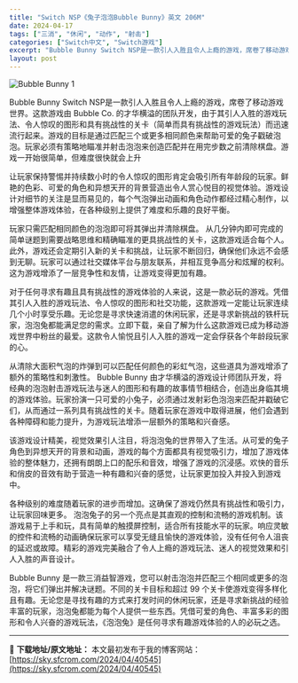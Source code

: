 ```yaml
---
title: "Switch NSP《兔子泡泡Bubble Bunny》英文 206M"
date: 2024-04-17
tags: ["三消", "休闲", "动作", "射击"]
categories: ["Switch中文", "Switch游戏"]
excerpt: "Bubble Bunny Switch NSP是一款引人入胜且令人上瘾的游戏，席卷了移动游戏世界。这款游戏由 Bubble Co. 的才华横溢的团队开发，由于其引人入胜的游戏玩法、令人惊叹的图形和具有挑战性的关卡（简单而具有挑战性的游戏玩法）而迅速流行起来。游戏的目标是通过匹配三个或更多相同颜色来帮&hellip;"
layout: post
---
```


<img class="aligncenter" src="https://sky.sfcrom.com/wp-content/uploads/2024/04/20240417112939-b04db.jpeg" alt="Bubble Bunny 1" />

Bubble Bunny Switch NSP是一款引人入胜且令人上瘾的游戏，席卷了移动游戏世界。这款游戏由 Bubble Co. 的才华横溢的团队开发，由于其引人入胜的游戏玩法、令人惊叹的图形和具有挑战性的关卡（简单而具有挑战性的游戏玩法）而迅速流行起来。游戏的目标是通过匹配三个或更多相同颜色来帮助可爱的兔子戳破泡泡。玩家必须有策略地瞄准并射击泡泡来创造匹配并在用完步数之前清除棋盘。游戏一开始很简单，但难度很快就会上升

让玩家保持警惕并持续数小时的令人惊叹的图形肯定会吸引所有年龄段的玩家。鲜艳的色彩、可爱的角色和异想天开的背景营造出令人赏心悦目的视觉体验。游戏设计对细节的关注是显而易见的，每个气泡弹出动画和角色动作都经过精心制作，以增强整体游戏体验，在各种级别上提供了难度和乐趣的良好平衡。

玩家只需匹配相同颜色的泡泡即可将其弹出并清除棋盘。
从几分钟内即可完成的简单谜题到需要战略思维和精确瞄准的更具挑战性的关卡，这款游戏适合每个人。此外，游戏还会定期引入新的关卡和挑战，让玩家不断回归，确保他们永远不会感到无聊。玩家可以通过社交媒体平台与朋友联系，并相互竞争高分和炫耀的权利。这为游戏增添了一层竞争性和友情，让游戏变得更加有趣。

对于任何寻求有趣且具有挑战性的游戏体验的人来说，这是一款必玩的游戏。凭借其引人入胜的游戏玩法、令人惊叹的图形和社交功能，这款游戏一定能让玩家连续几个小时享受乐趣。无论您是寻求快速消遣的休闲玩家，还是寻求新挑战的铁杆玩家，泡泡兔都能满足您的需求。立即下载，亲自了解为什么这款游戏已成为移动游戏世界中粉丝的最爱。这款令人愉悦且引人入胜的游戏一定会俘获各个年龄段玩家的心。

从清除大面积气泡的炸弹到可以匹配任何颜色的彩虹气泡，这些道具为游戏增添了额外的策略性和刺激性。
Bubble Bunny 由才华横溢的游戏设计师团队开发，将经典的泡泡射击游戏玩法与迷人的图形和有趣的故事情节相结合，创造出身临其境的游戏体验。玩家扮演一只可爱的小兔子，必须通过发射彩色泡泡来匹配并戳破它们，从而通过一系列具有挑战性的关卡。随着玩家在游戏中取得进展，他们会遇到各种障碍和能力提升，为游戏玩法增添一层额外的策略和兴奋感。

该游戏设计精美，视觉效果引人注目，将泡泡兔的世界带入了生活。从可爱的兔子角色到异想天开的背景和动画，游戏的每个方面都具有视觉吸引力，增加了游戏体验的整体魅力，还拥有朗朗上口的配乐和音效，增强了游戏的沉浸感。欢快的音乐和俏皮的音效有助于营造一种有趣和兴奋的感觉，让玩家更加投入并投入到游戏中。

各种级别的难度随着玩家的进步而增加。这确保了游戏仍然具有挑战性和吸引力，让玩家回味更多。
泡泡兔子的另一个亮点是其直观的控制和流畅的游戏机制。该游戏易于上手和玩，具有简单的触摸屏控制，适合所有技能水平的玩家。响应灵敏的控件和流畅的动画确保玩家可以享受无缝且愉快的游戏体验，没有任何令人沮丧的延迟或故障。精彩的游戏完美融合了令人上瘾的游戏玩法、迷人的视觉效果和引人入胜的声音设计。

Bubble Bunny 是一款三消益智游戏，您可以射击泡泡并匹配三个相同或更多的泡泡，将它们弹出并解决谜题。不同的关卡目标和超过 99 个关卡使游戏变得多样化且有趣。无论您是寻找有趣的方式来打发时间的休闲玩家，还是寻求新挑战的经验丰富的玩家，泡泡兔都能为每个人提供一些东西。凭借可爱的角色、丰富多彩的图形和令人兴奋的游戏玩法，《泡泡兔》是任何寻求有趣游戏体验的人的必玩之选。

---
📖 **下载地址/原文地址：** 本文最初发布于我的博客网站：[https://sky.sfcrom.com/2024/04/40545](https://sky.sfcrom.com/2024/04/40545)
